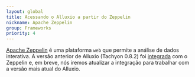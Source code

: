 ```yaml
---
layout: global
title: Acessando o Alluxio a partir do Zeppelin
nickname: Apache Zeppelin
group: Frameworks
priority: 4
---
```


[Apache Zeppelin](http://http://zeppelin-project.org/) é uma plataforma `web` que permite a análise 
de dados interativa. A versão anterior de Alluxio (Tachyon 0.8.2) foi 
[integrada](https://github.com/apache/incubator-zeppelin/blob/master/docs/interpreter/alluxio.md) 
com o Zeppelin e, em breve, nós iremos atualizar a integração para trabalhar com a versão mais 
atual do Alluxio.
